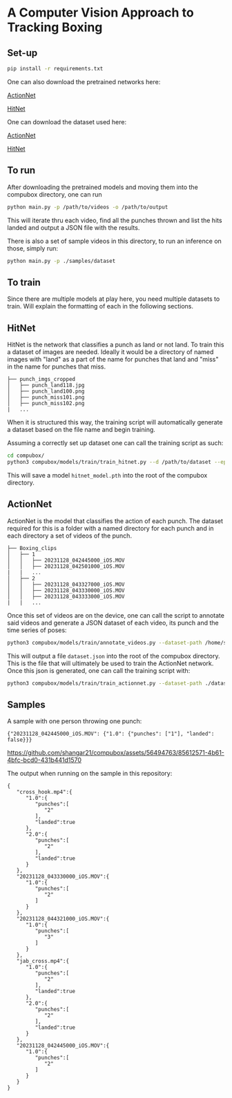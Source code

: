 # A Computer Vision Approach to Tracking Boxing

## Set-up

```bash
pip install -r requirements.txt
```

One can also download the pretrained networks here:

[ActionNet](https://shangar.ddns.net/media/pretrained_models/actionnet_model.pth)

[HitNet](https://shangar.ddns.net/media/pretrained_models/hitnet_model.pth)

One can download the dataset used here:

[ActionNet](https://shangar.ddns.net/media/datasets/Boxing_clips.tar.gz)

[HitNet](https://shangar.ddns.net/media/datasets/punch_imgs_cropped.tar.gz)

## To run

After downloading the pretrained models and moving them into the compubox directory, one can run

```bash
python main.py -p /path/to/videos -o /path/to/output
```
This will iterate thru each video, find all the punches thrown and list the hits landed and output a JSON file with the results. 

There is also a set of sample videos in this directory, to run an inference on those, simply run:

```bash
python main.py -p ./samples/dataset
```

## To train

Since there are multiple models at play here, you need multiple datasets to train. Will explain the formatting of each in the following sections. 

## HitNet

HitNet is the network that classifies a punch as land or not land. To train this a dataset of images are needed. Ideally it would be a directory of named images with "land" as a part of the name for punches that land and "miss" in the name for punches that miss.

```
├── punch_imgs_cropped
│   ├── punch_land118.jpg
│   ├── punch_land100.png
│   ├── punch_miss101.png
│   ├── punch_miss102.png
|   ...
```

When it is structured this way, the training script will automatically generate a dataset based on the file name and begin training. 

Assuming a correctly set up dataset one can call the training script as such:

```bash
cd compubox/
python3 compubox/models/train/train_hitnet.py --d /path/to/dataset --epochs <num epochs> --learning_rate <desired learning rate>
```
This will save a model `hitnet_model.pth` into the root of the compubox directory.

## ActionNet

ActionNet is the model that classifies the action of each punch. The dataset required for this is a folder with a named directory for each punch and in each directory a set of videos of the punch. 

```
├── Boxing_clips
│   ├── 1
│   │   ├── 20231128_042445000_iOS.MOV
│   │   ├── 20231128_042501000_iOS.MOV
|   |   ...
│   ├── 2
│   │   ├── 20231128_043327000_iOS.MOV
│   │   ├── 20231128_043330000_iOS.MOV
│   │   ├── 20231128_043333000_iOS.MOV
|   |   ...
```

Once this set of videos are on the device, one can call the script to annotate said videos and generate a JSON dataset of each video, its punch and the time series of poses:

```bash
python3 compubox/models/train/annotate_videos.py --dataset-path /home/shangar21/Downloads/Boxing_clips
```

This will output a file `dataset.json` into the root of the compubox directory. This is the file that will ultimately be used to train the ActionNet network. Once this json is generated, one can call the training script with:

```bash
python3 compubox/models/train/train_actionnet.py --dataset-path ./dataset.json --epochs <num empochs> --learning_rate <desired learning rate>
```

## Samples
A sample with one person throwing one punch:


```
{"20231128_042445000_iOS.MOV": {"1.0": {"punches": ["1"], "landed": false}}}
```


https://github.com/shangar21/compubox/assets/56494763/85612571-4b61-4bfc-bcd0-431b441d1570

The output when running on the sample in this repository:

```
{
   "cross_hook.mp4":{
      "1.0":{
         "punches":[
            "2"
         ],
         "landed":true
      },
      "2.0":{
         "punches":[
            "2"
         ],
         "landed":true
      }
   },
   "20231128_043330000_iOS.MOV":{
      "1.0":{
         "punches":[
            "2"
         ]
      }
   },
   "20231128_044321000_iOS.MOV":{
      "1.0":{
         "punches":[
            "3"
         ]
      }
   },
   "jab_cross.mp4":{
      "1.0":{
         "punches":[
            "2"
         ],
         "landed":true
      },
      "2.0":{
         "punches":[
            "2"
         ],
         "landed":true
      }
   },
   "20231128_042445000_iOS.MOV":{
      "1.0":{
         "punches":[
            "2"
         ]
      }
   }
}
```







